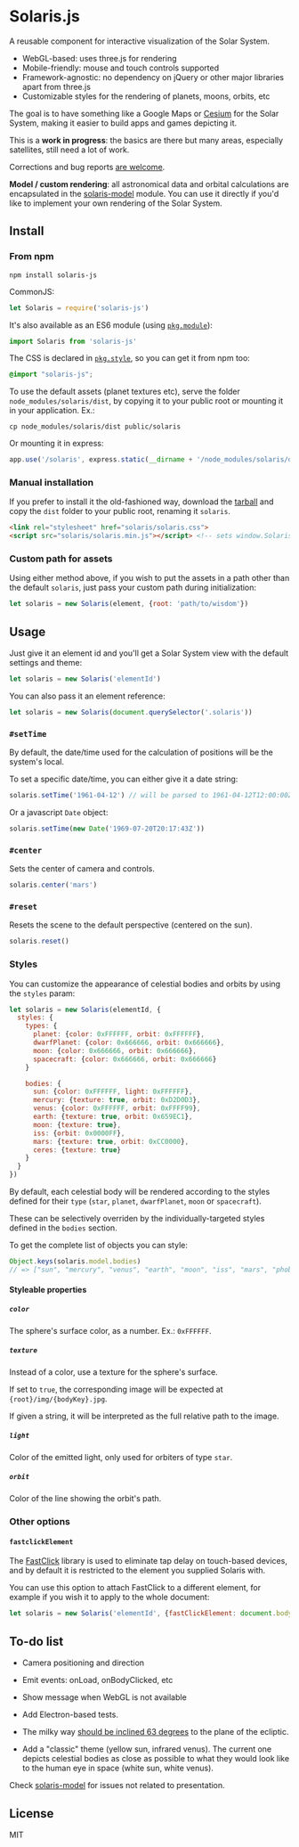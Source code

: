 # Solaris.js

A reusable component for interactive visualization of the Solar System.

- WebGL-based: uses three.js for rendering
- Mobile-friendly: mouse and touch controls supported
- Framework-agnostic: no dependency on jQuery or other major libraries apart from three.js
- Customizable styles for the rendering of planets, moons, orbits, etc

The goal is to have something like a Google Maps or [Cesium](https://github.com/AnalyticalGraphicsInc/cesium/) for the Solar System, making it easier to build apps and games depicting it.

This is a **work in progress**: the basics are there but many areas, especially satellites, still need a lot of work.

Corrections and bug reports [are welcome](https://github.com/skepticalimagination/solaris-js/issues).

**Model / custom rendering**: all astronomical data and orbital calculations are encapsulated in the [solaris-model](https://github.com/skepticalimagination/solaris-model) module. You can use it directly if you'd like to implement your own rendering of the Solar System.

## Install

### From npm

```
npm install solaris-js
```

CommonJS:

```javascript
let Solaris = require('solaris-js')
```

It's also available as an ES6 module (using [`pkg.module`](https://github.com/rollup/rollup/wiki/pkg.module)):

```javascript
import Solaris from 'solaris-js'
```

The CSS is declared in [`pkg.style`](https://stackoverflow.com/questions/32037150/style-field-in-package-json), so you can get it from npm too:

```css
@import "solaris-js";
```

To use the default assets (planet textures etc), serve the folder `node_modules/solaris/dist`, by copying it to your public root or mounting it in your application. Ex.:

```
cp node_modules/solaris/dist public/solaris
```

Or mounting it in express:

```javascript
app.use('/solaris', express.static(__dirname + '/node_modules/solaris/dist'))
```

### Manual installation

If you prefer to install it the old-fashioned way, download the [tarball](https://registry.npmjs.org/solaris-js/-/solaris-js-0.1.1.tgz) and copy the `dist` folder to your public root, renaming it `solaris`.

```html
<link rel="stylesheet" href="solaris/solaris.css">
<script src="solaris/solaris.min.js"></script> <!-- sets window.Solaris -->
```

### Custom path for assets

Using either method above, if you wish to put the assets in a path other than the default `solaris`, just pass your custom path during initialization:

```javascript
let solaris = new Solaris(element, {root: 'path/to/wisdom'})
```

## Usage

Just give it an element id and you'll get a Solar System view with the default settings and theme:

```javascript
let solaris = new Solaris('elementId')
```

You can also pass it an element reference:

```javascript
let solaris = new Solaris(document.querySelector('.solaris'))
```

### `#setTime`

By default, the date/time used for the calculation of positions will be the system's local.

To set a specific date/time, you can either give it a date string:

```javascript
solaris.setTime('1961-04-12') // will be parsed to 1961-04-12T12:00:00Z (UTC)
```

Or a javascript `Date` object:

```javascript
solaris.setTime(new Date('1969-07-20T20:17:43Z'))
```

### `#center`

Sets the center of camera and controls.

```javascript
solaris.center('mars')
```

### `#reset`

Resets the scene to the default perspective (centered on the sun).

```javascript
solaris.reset()
```

### Styles

You can customize the appearance of celestial bodies and orbits by using the `styles` param:

```javascript
let solaris = new Solaris(elementId, {
  styles: {
    types: {
      planet: {color: 0xFFFFFF, orbit: 0xFFFFFF},
      dwarfPlanet: {color: 0x666666, orbit: 0x666666},
      moon: {color: 0x666666, orbit: 0x666666},
      spacecraft: {color: 0x666666, orbit: 0x666666}
    }

    bodies: {
      sun: {color: 0xFFFFFF, light: 0xFFFFFF},
      mercury: {texture: true, orbit: 0xD2D0D3},
      venus: {color: 0xFFFFFF, orbit: 0xFFFF99},
      earth: {texture: true, orbit: 0x659EC1},
      moon: {texture: true},
      iss: {orbit: 0x0000FF},
      mars: {texture: true, orbit: 0xCC0000},
      ceres: {texture: true}
    }
  }
})
```

By default, each celestial body will be rendered according to the styles defined for their `type` (`star`, `planet`, `dwarfPlanet`, `moon` or `spacecraft`).

These can be selectively overriden by the individually-targeted styles defined in the `bodies` section.

To get the complete list of objects you can style:

```javascript
Object.keys(solaris.model.bodies)
// => ["sun", "mercury", "venus", "earth", "moon", "iss", "mars", "phobos", "deimos", "ceres", "jupiter", "io", "europa", "ganymede", "callisto", "saturn", "mimas", "enceladus", "tethys", "dione", "rhea", "titan", "hyperion", "iapetus", "phoebe", "uranus", "titania", "neptune", "triton", "pluto", "eris", "sedna"]
```

#### Styleable properties

##### `color`

The sphere's surface color, as a number. Ex.: `0xFFFFFF`.

##### `texture`

Instead of a color, use a texture for the sphere's surface.

If set to `true`, the corresponding image will be expected at `{root}/img/{bodyKey}.jpg`.

If given a string, it will be interpreted as the full relative path to the image.

##### `light`

Color of the emitted light, only used for orbiters of type `star`.

##### `orbit`

Color of the line showing the orbit's path.

### Other options

#### `fastclickElement`

The [FastClick](https://github.com/ftlabs/fastclick) library is used to eliminate tap delay on touch-based devices, and by default it is restricted to the element you supplied Solaris with.

You can use this option to attach FastClick to a different element, for example if you wish it to apply to the whole document:

```javascript
let solaris = new Solaris('elementId', {fastClickElement: document.body})
```

## To-do list

- Camera positioning and direction

- Emit events: onLoad, onBodyClicked, etc

- Show message when WebGL is not available

- Add Electron-based tests.

- The milky way [should be inclined 63 degrees](http://curious.astro.cornell.edu/about-us/159-our-solar-system/the-sun/the-solar-system/236-are-the-planes-of-solar-systems-aligned-with-the-plane-of-the-galaxy-intermediate) to the plane of the ecliptic.

- Add a "classic" theme (yellow sun, infrared venus). The current one depicts celestial bodies as close as possible to what they would look like to the human eye in space (white sun, white venus).

Check [solaris-model](https://github.com/skepticalimagination/solaris-model) for issues not related to presentation.

## License

MIT
